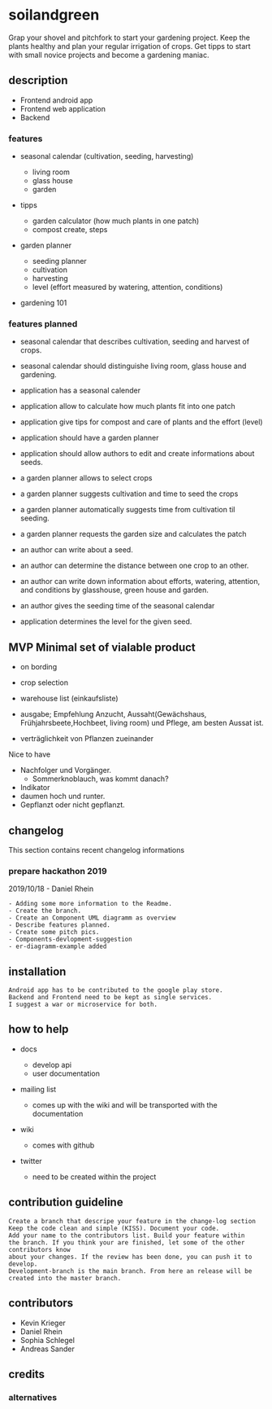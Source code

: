 # soilandgreen
Grap your shovel and pitchfork to start your gardening project.
Keep the plants healthy and plan your regular irrigation of crops.
Get tipps to start with small novice projects and become a gardening maniac.

## description


- Frontend android app
- Frontend web application
- Backend  
### features

- seasonal calendar (cultivation, seeding, harvesting)
  - living room
  - glass house
  - garden

- tipps
  - garden calculator (how much plants in one patch)
  - compost create, steps 
  
- garden planner  
  - seeding planner
  - cultivation
  - harvesting
  - level (effort measured by watering, attention, conditions)
- gardening 101

### features planned
- seasonal calendar that describes cultivation, seeding and harvest of crops.
- seasonal calendar should distinguishe living room, glass house and gardening.

- application has a seasonal calender
- application allow to calculate how much plants fit into one patch
- application give tips for compost and care of plants and the effort (level)
- application should have a garden planner
- application should allow authors to edit and create informations about seeds.

- a garden planner allows to select crops
- a garden planner suggests cultivation and time to seed the crops
- a garden planner automatically suggests time from cultivation til seeding.
- a garden planner requests the garden size and calculates the patch

- an author can write about a seed. 
- an author can determine the distance between one crop to an other.
- an author can write down information about efforts, watering, attention, and conditions by glasshouse, green house and garden.
- an author gives the seeding time of the seasonal calendar
- application determines the level for the given seed. 
       
## MVP Minimal set of vialable product
- on bording 
- crop selection
- warehouse list (einkaufsliste)
- ausgabe; 
    Empfehlung Anzucht,
    Aussaht(Gewächshaus, Frühjahrsbeete,Hochbeet, living room)
    und Pflege,
    am besten Aussat ist.
    
- verträglichkeit von Pflanzen zueinander

Nice to have
- Nachfolger und Vorgänger. 
  - Sommerknoblauch, was kommt danach?
- Indikator
 - daumen hoch und runter.
 - Gepflanzt oder nicht gepflanzt.


## changelog
This section contains recent changelog informations
### prepare hackathon 2019
2019/10/18 - Daniel Rhein

    - Adding some more information to the Readme.
    - Create the branch.  
    - Create an Component UML diagramm as overview
    - Describe features planned.
    - Create some pitch pics.
    - Components-devlopment-suggestion
    - er-diagramm-example added
        
## installation
    Android app has to be contributed to the google play store.
    Backend and Frontend need to be kept as single services.
    I suggest a war or microservice for both. 
## how to help

- docs
  - develop api
  - user documentation     
  
- mailing list
  - comes up with the wiki and will be transported with the documentation
- wiki
  - comes with github
- twitter
   - need to be created within the project

## contribution guideline
    Create a branch that descripe your feature in the change-log section
    Keep the code clean and simple (KISS). Document your code.
    Add your name to the contributors list. Build your feature within 
    the branch. If you think your are finished, let some of the other contributors know
    about your changes. If the review has been done, you can push it to develop.
    Development-branch is the main branch. From here an release will be created into the master branch. 
## contributors
- Kevin Krieger
- Daniel Rhein
-  Sophia Schlegel
- Andreas Sander
## credits

### alternatives
